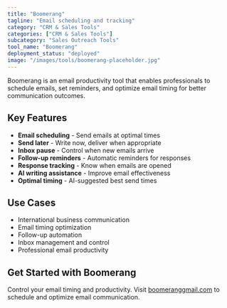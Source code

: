```yaml
---
title: "Boomerang"
tagline: "Email scheduling and tracking"
category: "CRM & Sales Tools"
categories: ["CRM & Sales Tools"]
subcategory: "Sales Outreach Tools"
tool_name: "Boomerang"
deployment_status: "deployed"
image: "/images/tools/boomerang-placeholder.jpg"
---
```

Boomerang is an email productivity tool that enables professionals to schedule emails, set reminders, and optimize email timing for better communication outcomes.

## Key Features

- **Email scheduling** - Send emails at optimal times
- **Send later** - Write now, deliver when appropriate
- **Inbox pause** - Control when new emails arrive
- **Follow-up reminders** - Automatic reminders for responses
- **Response tracking** - Know when emails are opened
- **AI writing assistance** - Improve email effectiveness
- **Optimal timing** - AI-suggested best send times

## Use Cases

- International business communication
- Email timing optimization
- Follow-up automation
- Inbox management and control
- Professional email productivity

## Get Started with Boomerang

Control your email timing and productivity. Visit [boomeranggmail.com](https://www.boomeranggmail.com) to schedule and optimize email communication.